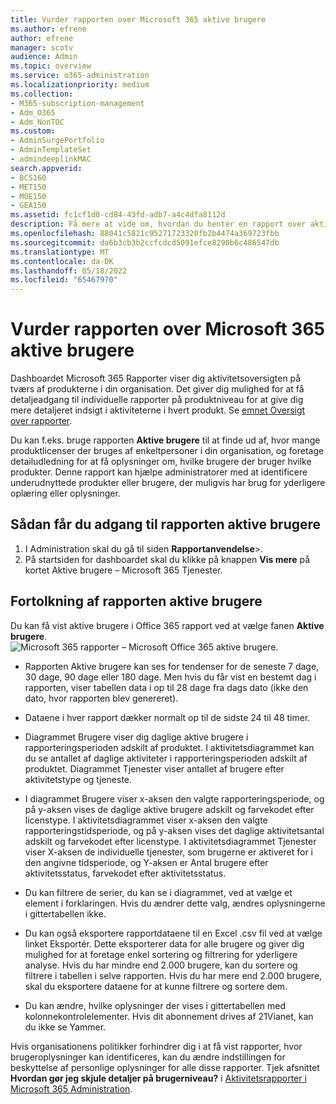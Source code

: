 ```yaml
---
title: Vurder rapporten over Microsoft 365 aktive brugere
ms.author: efrene
author: efrene
manager: scotv
audience: Admin
ms.topic: overview
ms.service: o365-administration
ms.localizationpriority: medium
ms.collection:
- M365-subscription-management
- Adm_O365
- Adm_NonTOC
ms.custom:
- AdminSurgePortfolio
- AdminTemplateSet
- admindeeplinkMAC
search.appverid:
- BCS160
- MET150
- MOE150
- GEA150
ms.assetid: fc1cf1d0-cd84-43fd-adb7-a4c4dfa8112d
description: Få mere at vide om, hvordan du henter en rapport over aktive brugere ved hjælp af dashboardet Microsoft 365 rapporter i Administration og finder ud af, hvor mange produktlicenser der bruges.
ms.openlocfilehash: 88041c5821c95271723320fb2b4474a369723fbb
ms.sourcegitcommit: da6b3cb3b2ccfcdcd5091efce8290b6c486547db
ms.translationtype: MT
ms.contentlocale: da-DK
ms.lasthandoff: 05/18/2022
ms.locfileid: "65467970"
---
```

# <a name="assess-the-microsoft-365-active-users-report"></a>Vurder rapporten over Microsoft 365 aktive brugere

Dashboardet Microsoft 365 Rapporter viser dig aktivitetsoversigten på tværs af produkterne i din organisation. Det giver dig mulighed for at få detaljeadgang til individuelle rapporter på produktniveau for at give dig mere detaljeret indsigt i aktiviteterne i hvert produkt. Se [emnet Oversigt over rapporter](activity-reports.md).
  
Du kan f.eks. bruge rapporten **Aktive brugere** til at finde ud af, hvor mange produktlicenser der bruges af enkeltpersoner i din organisation, og foretage detailudledning for at få oplysninger om, hvilke brugere der bruger hvilke produkter. Denne rapport kan hjælpe administratorer med at identificere underudnyttede produkter eller brugere, der muligvis har brug for yderligere oplæring eller oplysninger. 

## <a name="how-to-get-to-the-active-users-report"></a>Sådan får du adgang til rapporten aktive brugere

1. I Administration skal du gå til siden **Rapportanvendelse**\>.<a href="https://go.microsoft.com/fwlink/p/?linkid=2074756" target="_blank"></a> 
2. På startsiden for dashboardet skal du klikke på knappen **Vis mere** på kortet Aktive brugere – Microsoft 365 Tjenester.

## <a name="interpret-the-active-users-report"></a>Fortolkning af rapporten aktive brugere

Du kan få vist aktive brugere i Office 365 rapport ved at vælge fanen **Aktive brugere**.<br/>![Microsoft 365 rapporter – Microsoft Office 365 aktive brugere.](../../media/56fe2e54-76ad-49e5-886f-1344c2697258.png)

- Rapporten Aktive brugere kan ses for tendenser for de seneste 7 dage, 30 dage, 90 dage eller 180 dage. Men hvis du får vist en bestemt dag i rapporten, viser tabellen data i op til 28 dage fra dags dato (ikke den dato, hvor rapporten blev genereret).

- Dataene i hver rapport dækker normalt op til de sidste 24 til 48 timer.

- Diagrammet Brugere viser dig daglige aktive brugere i rapporteringsperioden adskilt af produktet.
I aktivitetsdiagrammet kan du se antallet af daglige aktiviteter i rapporteringsperioden adskilt af produktet.
Diagrammet Tjenester viser antallet af brugere efter aktivitetstype og tjeneste.

- I diagrammet Brugere viser x-aksen den valgte rapporteringsperiode, og på y-aksen vises de daglige aktive brugere adskilt og farvekodet efter licenstype.
I aktivitetsdiagrammet viser x-aksen den valgte rapporteringstidsperiode, og på y-aksen vises det daglige aktivitetsantal adskilt og farvekodet efter licenstype.
I aktivitetsdiagrammet Tjenester viser X-aksen de individuelle tjenester, som brugerne er aktiveret for i den angivne tidsperiode, og Y-aksen er Antal brugere efter aktivitetsstatus, farvekodet efter aktivitetsstatus.

- Du kan filtrere de serier, du kan se i diagrammet, ved at vælge et element i forklaringen. Hvis du ændrer dette valg, ændres oplysningerne i gittertabellen ikke.

- Du kan også eksportere rapportdataene til en Excel .csv fil ved at vælge linket Eksportér. Dette eksporterer data for alle brugere og giver dig mulighed for at foretage enkel sortering og filtrering for yderligere analyse. Hvis du har mindre end 2.000 brugere, kan du sortere og filtrere i tabellen i selve rapporten. Hvis du har mere end 2.000 brugere, skal du eksportere dataene for at kunne filtrere og sortere dem.

- Du kan ændre, hvilke oplysninger der vises i gittertabellen med kolonnekontrolelementer.
Hvis dit abonnement drives af 21Vianet, kan du ikke se Yammer.

Hvis organisationens politikker forhindrer dig i at få vist rapporter, hvor brugeroplysninger kan identificeres, kan du ændre indstillingen for beskyttelse af personlige oplysninger for alle disse rapporter. Tjek afsnittet **Hvordan gør jeg skjule detaljer på brugerniveau?** i [Aktivitetsrapporter i Microsoft 365 Administration](activity-reports.md).  
